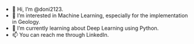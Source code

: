 - 👋 Hi, I’m @doni2123.
- 👀 I’m interested in Machine Learning, especially for the implementation in Geology.
- 🌱 I’m currently learning about Deep Learning using Python.
- 📫 You can reach me through LinkedIn.

<!---
doni2123/doni2123 is a ✨ special ✨ repository because its `README.md` (this file) appears on your GitHub profile.
You can click the Preview link to take a look at your changes.
--->
